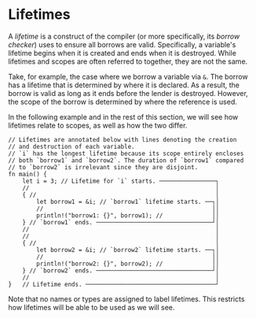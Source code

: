 # Lifetimes

A *lifetime* is a construct of the compiler (or more specifically, its *borrow
checker*) uses to ensure all borrows are valid. Specifically, a variable's
lifetime begins when it is created and ends when it is destroyed. While
lifetimes and scopes are often referred to together, they are not the same.

Take, for example, the case where we borrow a variable via `&`. The
borrow has a lifetime that is determined by where it is declared. As a result,
the borrow is valid as long as it ends before the lender is destroyed. However,
the scope of the borrow is determined by where the reference is used.

In the following example and in the rest of this section, we will see how
lifetimes relate to scopes, as well as how the two differ.

```rust,editable
// Lifetimes are annotated below with lines denoting the creation
// and destruction of each variable.
// `i` has the longest lifetime because its scope entirely encloses 
// both `borrow1` and `borrow2`. The duration of `borrow1` compared 
// to `borrow2` is irrelevant since they are disjoint.
fn main() {
    let i = 3; // Lifetime for `i` starts. ────────────────┐
    //                                                     │
    { //                                                   │
        let borrow1 = &i; // `borrow1` lifetime starts. ──┐│
        //                                                ││
        println!("borrow1: {}", borrow1); //              ││
    } // `borrow1` ends. ─────────────────────────────────┘│
    //                                                     │
    //                                                     │
    { //                                                   │
        let borrow2 = &i; // `borrow2` lifetime starts. ──┐│
        //                                                ││
        println!("borrow2: {}", borrow2); //              ││
    } // `borrow2` ends. ─────────────────────────────────┘│
    //                                                     │
}   // Lifetime ends. ─────────────────────────────────────┘
```

Note that no names or types are assigned to label lifetimes.
This restricts how lifetimes will be able to be used as we will see.
